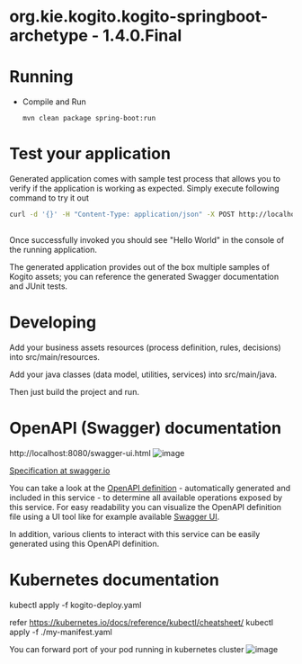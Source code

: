 # org.kie.kogito.kogito-springboot-archetype - 1.4.0.Final #

# Running

- Compile and Run

    ```
    mvn clean package spring-boot:run    
    ```

# Test your application

Generated application comes with sample test process that allows you to verify if the application is working as expected. Simply execute following command to try it out

```sh
curl -d '{}' -H "Content-Type: application/json" -X POST http://localhost:8080/greetings
                                                             
```

Once successfully invoked you should see "Hello World" in the console of the running application.

The generated application provides out of the box multiple samples of Kogito assets; you can reference the generated Swagger documentation and JUnit tests.

# Developing

Add your business assets resources (process definition, rules, decisions) into src/main/resources.

Add your java classes (data model, utilities, services) into src/main/java.

Then just build the project and run.


# OpenAPI (Swagger) documentation
http://localhost:8080/swagger-ui.html
![image](https://user-images.githubusercontent.com/26783981/112291304-0160f500-8cb6-11eb-83a4-254aa6ad0132.png)

[Specification at swagger.io](https://swagger.io/docs/specification/about/)

You can take a look at the [OpenAPI definition](http://localhost:8080/v3/api-docs) - automatically generated and included in this service - to determine all available operations exposed by this service. For easy readability you can visualize the OpenAPI definition file using a UI tool like for example available [Swagger UI](https://editor.swagger.io).

In addition, various clients to interact with this service can be easily generated using this OpenAPI definition.

# Kubernetes documentation

kubectl apply -f kogito-deploy.yaml

refer
https://kubernetes.io/docs/reference/kubectl/cheatsheet/
kubectl apply -f ./my-manifest.yaml  

You can forward port of your pod running in kubernetes cluster 
![image](https://user-images.githubusercontent.com/26783981/112290743-8992ca80-8cb5-11eb-829a-a2cb2fca2009.png)
